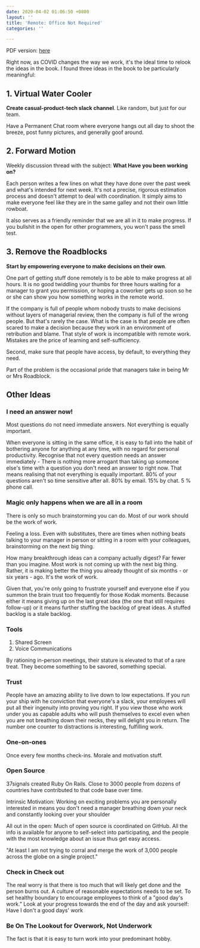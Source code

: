 ```yaml
---
date: 2020-04-02 01:06:50 +0800
layout: ''
title: 'Remote: Office Not Required'
categories: ''

---
```

PDF version: [here](http://static.squarespace.com/static/50805111e4b0ffcfe70b06cf/t/536a3d6de4b031c734d92ff4/1399471469724/remote-office-not-required.pdf)

Right now, as COVID changes the way we work, it's the ideal time to relook the ideas in the book. I found three ideas in the book to be particularly meaningful:

## 1. Virtual Water Cooler

**Create casual-product-tech slack channel**. Like random, but just for our team.

Have a Permanent Chat room where everyone hangs out all day to shoot the breeze, post funny pictures, and generally goof around.

## 2. Forward Motion

Weekly discussion thread with the subject: **What Have you been working on?**

Each person writes a few lines on what they have done over the past week and what's intended for next week. It's not a precise, rigorous estimation process and doesn't attempt to deal with coordination. It simply aims to make everyone feel like they are in the same galley and not their own little rowboat.

It also serves as a friendly reminder that we are all in it to make progress. If you bullshit in the open for other programmers, you won't pass the smell test.

## 3. Remove the Roadblocks

**Start by empowering everyone to make decisions on their own**.

One part of getting stuff done remotely is to be able to make progress at all hours. It is no good twiddling your thumbs for three hours waiting for a manager to grant you permission, or hoping a coworker gets up soon so he or she can show you how something works in the remote world.

If the company is full of people whom nobody trusts to make decisions without layers of managerial review, then the company is full of the wrong people. But that's rarely the case. What is the case is that people are often scared to make a decision because they work in an environment of retribution and blame. That style of work is incompatible with remote work. Mistakes are the price of learning and self-sufficiency.

Second, make sure that people have access, by default, to everything they need.

Part of the problem is the occasional pride that managers take in being Mr or Mrs Roadblock.

## Other Ideas

### I need an answer now!

Most questions do not need immediate answers. Not everything is equally important.

When everyone is sitting in the same office, it is easy to fall into the habit of bothering anyone for anything at any time, with no regard for personal productivity. Recognise that not every question needs an answer immediately - There is nothing more arrogant than taking up someone else's time with a question you don't need an answer to right now. That means realising that not everything is equally important. 80% of your questions aren't so time sensitive after all. 80% by email. 15% by chat. 5 % phone call.

### Magic only happens when we are all in a room

There is only so much brainstorming you can do. Most of our work should be the work of work.

Feeling a loss. Even with substitutes, there are times when nothing beats talking to your manager in person or sitting in a room with your colleagues, brainstorming on the next big thing.

How many breakthrough ideas can a company actually digest? Far fewer than you imagine. Most work is not coming up with the next big thing. Rather, it is making better the thing you already thought of six months - or six years - ago. It's the work of work.

Given that, you're only going to frustrate yourself and everyone else if you summon the brain trust too frequently for those Kodak moments. Because either it means giving up on the last great idea (the one that still requires follow-up) or it means further stuffing the backlog of great ideas. A stuffed backlog is a stale backlog.

### Tools

1. Shared Screen
2. Voice Communications

By rationing in-person meetings, their stature is elevated to that of a rare treat. They become something to be savored, something special.

### Trust

People have an amazing ability to live down to low expectations. If you run your ship with he conviction that everyone's a slack, your employees will put all their ingenuity into proving you right. If you view those who work under you as capable adults who will push themselves to excel even when you are not breathing down their necks, they will delight you in return. The number one counter to distractions is interesting, fulfilling work.

### One-on-ones

Once every few months check-ins. Morale and motivation stuff.

### Open Source

37signals created Ruby On Rails. Close to 3000 people from dozens of countries have contributed to that code base over time.

Intrinsic Motivation: Working on exciting problems you are personally interested in means you don't need a manager breathing down your neck and constantly looking over your shoulder

All out in the open: Much of open source is coordinated on GitHub. All the info is available for anyone to self-select into participating, and the people with the most knowledge about an issue thus get easy access.

"At least I am not trying to corral and merge the work of 3,000 people across the globe on a single project."

### Check in Check out

The real worry is that there is too much that will likely get done and the person burns out. A culture of reasonable expectations needs to be set. To set healthy boundary to encourage employees to think of a "good day's work." Look at your progress towards the end of the day and ask yourself: Have I don't a good days' work

### Be On The Lookout for Overwork, Not Underwork

The fact is that it is easy to turn work into your predominant hobby.